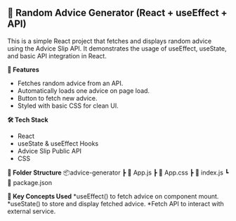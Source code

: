 ## 🧠 Random Advice Generator (React + useEffect + API)
This is a simple React project that fetches and displays random advice using the Advice Slip API. It demonstrates the usage of useEffect, useState, and basic API integration in React.

**🚀 Features**
+ Fetches random advice from an API.
+ Automatically loads one advice on page load.
+ Button to fetch new advice.
+ Styled with basic CSS for clean UI.

**🛠️ Tech Stack**
+ React
+ useState & useEffect Hooks
+ Advice Slip Public API
+ CSS

**📂 Folder Structure**
📦advice-generator
 ┣ 📄 App.js
 ┣ 📄 App.css
 ┣ 📄 index.js
 ┗ 📄 package.json

**🧩 Key Concepts Used**
*useEffect() to fetch advice on component mount.
*useState() to store and display fetched advice.
*Fetch API to interact with external service.
